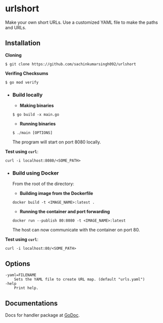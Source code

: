# urlshort
Make your own short URLs. Use a customized YAML file to make the paths and URLs.

## Installation

  
**Cloning**
```
$ git clone https://github.com/sachinkumarsingh092/urlshort
```

**Verifing Checksums**
```
$ go mod verify
```

- ### Build locally
  
  - **Making binaries**
  ```
  $ go build -x main.go
  ```
  
  - **Running binaries**
  ```
  $ ./main [OPTIONS]
  ```
  
  The program will start on port 8080 locally.

**Test using `curl`**:
```
curl -i localhost:8080/<SOME_PATH>
```

- ### Build using Docker

  From the root of the directory:
  
  - **Building image from the Dockerfile**
  ```
  docker build -t <IMAGE_NAME>:latest .
  ```
  
  - **Running the container and port forwarding**
  ```
  docker run --publish 80:8080 -t <IMAGE_NAME>:latest 
  ```
  
  The host can now communicate with the container on port 80.

**Test using `curl`**:
```
curl -i localhost:80/<SOME_PATH>
```

## Options
```
-yaml=FILENAME
    Sets the YAML file to create URL map. (default "urls.yaml")
-help
    Print help.
```

## Documentations
Docs for handler package at [GoDoc](https://godoc.org/github.com/sachinkumarsingh092/urlshort/handler).